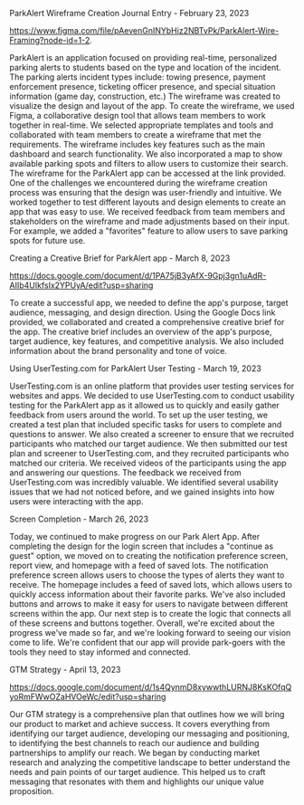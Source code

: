 ParkAlert Wireframe Creation Journal Entry - February 23, 2023

https://www.figma.com/file/pAevenGnINYbHiz2NBTvPk/ParkAlert-Wire-Framing?node-id=1-2.

ParkAlert is an application focused on providing real-time, personalized parking alerts to students based on the type and location of the incident. 
The parking alerts incident types include: towing presence, payment enforcement presence, ticketing officer presence, and 
special situation information (game day, construction, etc.) The wireframe was created to visualize the design and layout of the app. 
To create the wireframe, we used Figma, a collaborative design tool that allows team members to work together in real-time. We selected 
appropriate templates and tools and collaborated with team members to create a wireframe that met the requirements. The wireframe includes 
key features such as the main dashboard and search functionality. We also incorporated a map to show available parking spots and 
filters to allow users to customize their search. The wireframe for the ParkAlert app can be accessed at the link provided. 
One of the challenges we encountered during the wireframe creation process was ensuring that the design was user-friendly and intuitive. 
We worked together to test different layouts and design elements to create an app that was easy to use. We received feedback from team members 
and stakeholders on the wireframe and made adjustments based on their input. For example, we added a "favorites" feature to allow users 
to save parking spots for future use.

Creating a Creative Brief for ParkAlert app - March 8, 2023

https://docs.google.com/document/d/1PA75jB3yAfX-9Gpj3gn1uAdR-AIIb4UIkfsIx2YPUyA/edit?usp=sharing

To create a successful app, we needed to define the app's purpose, target audience, messaging, and design direction. 
Using the Google Docs link provided, we collaborated and created a comprehensive creative brief for the app. 
The creative brief includes an overview of the app's purpose, target audience, key features, and competitive analysis. 
We also included information about the brand personality and tone of voice.

Using UserTesting.com for ParkAlert User Testing - March 19, 2023

UserTesting.com is an online platform that provides user testing services for websites and apps. We decided to use UserTesting.com to 
conduct usability testing for the ParkAlert app as it allowed us to quickly and easily gather feedback from users around the world.
To set up the user testing, we created a test plan that included specific tasks for users to complete and questions to answer. We also 
created a screener to ensure that we recruited participants who matched our target audience. We then submitted our test plan and screener to 
UserTesting.com, and they recruited participants who matched our criteria. We received videos of the participants using the app and answering 
our questions. The feedback we received from UserTesting.com was incredibly valuable. We identified several usability issues that we had not noticed 
before, and we gained insights into how users were interacting with the app.

Screen Completion - March 26, 2023

Today, we continued to make progress on our Park Alert App. After completing the design for the login screen that includes a "continue as guest" option, we moved on to creating the notification preference screen, report view, and homepage with a feed of saved lots. The notification preference screen allows users to choose the types of alerts they want to receive. The homepage includes a feed of saved lots, which allows users to quickly access information about their favorite parks. We've also included buttons and arrows to make it easy for users to navigate between different screens within the app. Our next step is to create the logic that connects all of these screens and buttons together. Overall, we're excited about the progress we've made so far, and we're looking forward to seeing our vision come to life. We're confident that our app will provide park-goers with the tools they need to stay informed and connected.

GTM Strategy - April 13, 2023

https://docs.google.com/document/d/1s4QynmD8xywwthLURNJ8KsKOfqQyoRmFWwOZaHVOeWc/edit?usp=sharing

Our GTM strategy is a comprehensive plan that outlines how we will bring our product to market and achieve success. It covers everything from identifying our target audience, developing our messaging and positioning, to identifying the best channels to reach our audience and building partnerships to amplify our reach. We began by conducting market research and analyzing the competitive landscape to better understand the needs and pain points of our target audience. This helped us to craft messaging that resonates with them and highlights our unique value proposition.
